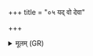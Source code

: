 +++
title = "०५ यद् वो देवा"

+++
<details><summary>मूलम् (GR)</summary>

यद् वो देवा उपजीका  
आसिञ्चन् धन्वन्य् उदकम् ।  
तेन देवप्रसूता  
इदं दूषयता विषम् ॥
</details>